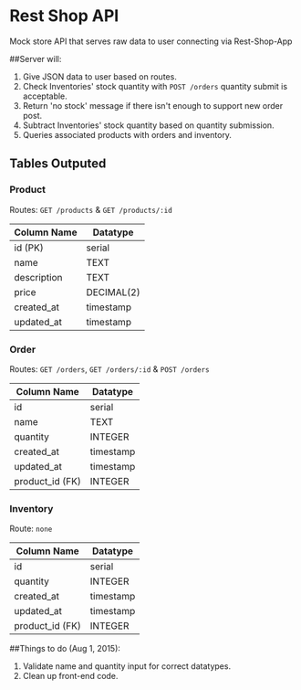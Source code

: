 # Rest Shop API

Mock store API that serves raw data to user connecting via Rest-Shop-App

##Server will:

1. Give JSON data to user based on routes.
1. Check Inventories' stock quantity with `POST /orders` quantity submit is acceptable.
  1. Return 'no stock' message if there isn't enough to support new order post.
  1. Subtract Inventories' stock quantity based on quantity submission.
1. Queries associated products with orders and inventory.


## Tables Outputed

### Product

Routes: `GET /products` & `GET /products/:id`

| Column Name  | Datatype                |
|--------------|-------------------------|
| id (PK)      | serial                  |
| name         | TEXT                    |
| description  | TEXT                    |
| price        | DECIMAL(2)              |
| created_at   | timestamp               |
| updated_at   | timestamp               |

### Order

Routes: `GET /orders`, `GET /orders/:id` & `POST /orders`

| Column Name     | Datatype                |
|-----------------|-------------------------|
| id              | serial                  |
| name            | TEXT                    |
| quantity        | INTEGER                 |
| created_at      | timestamp               |
| updated_at      | timestamp               |
| product_id (FK) | INTEGER                 |

### Inventory

Route: `none`

| Column Name     | Datatype                |
|-----------------|-------------------------|
| id              | serial                  |
| quantity        | INTEGER                 |
| created_at      | timestamp               |
| updated_at      | timestamp               |
| product_id (FK) | INTEGER                 |

##Things to do (Aug 1, 2015):

1. Validate name and quantity input for correct datatypes.
1. Clean up front-end code.